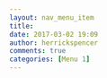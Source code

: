 ```yaml
---
layout: nav_menu_item
title: 
date: 2017-03-02 19:09
author: herrickspencer
comments: true
categories: [Menu 1]
---
```

 
